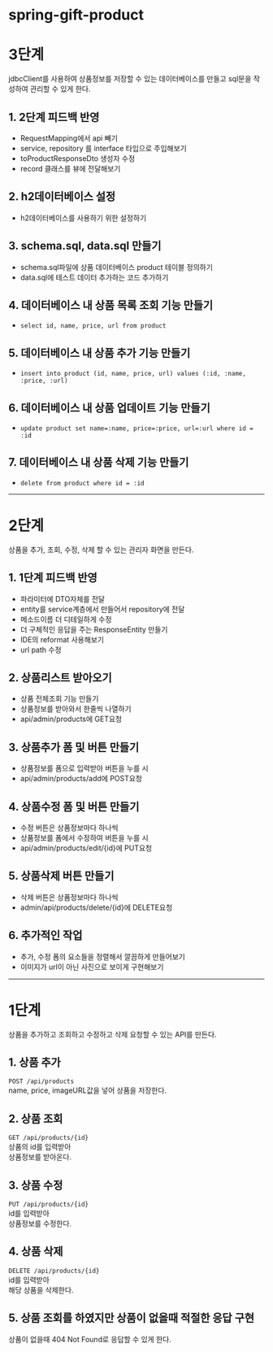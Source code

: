 # spring-gift-product
# 3단계
jdbcClient를 사용하여 상품정보를 저장할 수 있는 데이터베이스를 만들고 sql문을 작성하여 관리할 수 있게 한다.
## 1. 2단계 피드백 반영
- RequestMapping에서 api 빼기
- service, repository 를 interface 타입으로 주입해보기
- toProductResponseDto 생성자 수정
- record 클래스를 뷰에 전달해보기
## 2. h2데이터베이스 설정
- h2데이터베이스를 사용하기 위한 설정하기
## 3. schema.sql, data.sql 만들기
- schema.sql파일에 상품 데이터베이스 product 테이블 정의하기
- data.sql에 테스트 데이터 추가하는 코드 추가하기
## 4. 데이터베이스 내 상품 목록 조회 기능 만들기
- `select id, name, price, url from product`
## 5. 데이터베이스 내 상품 추가 기능 만들기
- `insert into product (id, name, price, url) values (:id, :name, :price, :url)`
## 6. 데이터베이스 내 상품 업데이트 기능 만들기
- `update product set name=:name, price=:price, url=:url where id = :id`
## 7. 데이터베이스 내 상품 삭제 기능 만들기
- `delete from product where id = :id`
---
# 2단계
상품을 추가, 조회, 수정, 삭제 할 수 있는 관리자 화면을 만든다.
## 1. 1단계 피드백 반영
- 파라미터에 DTO자체를 전달
- entity를 service계층에서 만들어서 repository에 전달
- 메소드이름 더 디테일하게 수정
- 더 구체적인 응답을 주는 ResponseEntity 만들기
- IDE의 reformat 사용해보기
- url path 수정
## 2. 상품리스트 받아오기
- 상품 전체조회 기능 만들기
- 상품정보를 받아와서 한줄씩 나열하기
- api/admin/products에 GET요청
## 3. 상품추가 폼 및 버튼 만들기
- 상품정보를 폼으로 입력받아 버튼을 누를 시
- api/admin/products/add에 POST요청
## 4. 상품수정 폼 및 버튼 만들기
- 수정 버튼은 상품정보마다 하나씩
- 상품정보를 폼에서 수정하여 버튼을 누를 시
- api/admin/products/edit/{id}에 PUT요청
## 5. 상품삭제 버튼 만들기
- 삭제 버튼은 상품정보마다 하나씩
- admin/api/products/delete/{id}에 DELETE요청
## 6. 추가적인 작업
- 추가, 수정 폼의 요소들을 정렬해서 깔끔하게 만들어보기
- 이미지가 url이 아닌 사진으로 보이게 구현해보기
---
# 1단계 
상품을 추가하고 조회하고 수정하고 삭제 요청할 수 있는 API를 만든다.
## 1. 상품 추가
`POST /api/products`\
name, price, imageURL값을 넣어 상품을 저장한다.

## 2. 상품 조회
`GET /api/products/{id}`\
상품의 id를 입력받아\
상품정보를 받아온다.
## 3. 상품 수정
`PUT /api/products/{id}`\
id를 입력받아\
상품정보를 수정한다.

## 4. 상품 삭제
`DELETE /api/products/{id}`\
id를 입력받아\
해당 상품을 삭제한다.

## 5. 상품 조회를 하였지만 상품이 없을때 적절한 응답 구현
상품이 없을때 404 Not Found로 응답할 수 있게 한다.